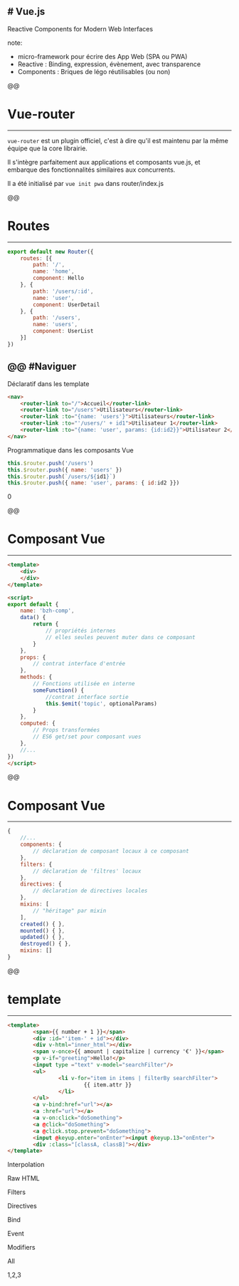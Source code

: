 # Vue.js
---

Reactive Components for Modern Web Interfaces

note:
- micro-framework pour écrire des App Web (SPA ou PWA)
- Reactive : Binding,  expression, évènement, avec transparence
- Components : Briques de légo réutilisables (ou non)

@@
# Vue-router
---

`vue-router` est un plugin officiel, c'est à dire qu'il est maintenu par la même équipe que la core librairie.

Il s'intègre parfaitement aux applications et composants vue.js, et embarque des fonctionnalités similaires aux concurrents.

Il a été initialisé par `vue init pwa` dans router/index.js


@@
# Routes
---

```JavaScript
export default new Router({
	routes: [{
		path: '/',
		name: 'home',
		component: Hello
	}, {
		path: '/users/:id',
		name: 'user',
		component: UserDetail
	}, {
		path: '/users',
		name: 'users',
		component: UserList
	}]
})

```

@@
#Naviguer
---

Déclaratif dans les template
```html
<nav>
	<router-link to="/">Accueil</router-link>
	<router-link to="/users">Utilisateurs</router-link>
	<router-link :to="{name: 'users'}">Utilisateurs</router-link>
	<router-link :to="'/users/' + id1">Utilisateur 1</router-link>
	<router-link :to="{name: 'user', params: {id:id2}}">Utilisateur 2</router-link>
</nav>
```

Programmatique dans les composants Vue
```JavaScript
this.$router.push('/users')
this.$router.push({ name: 'users' })
this.$router.push(`/users/${id1}`)
this.$router.push({ name: 'user', params: { id:id2 }})
```

<div class="tp">0</div>

@@
# Composant Vue
---

```html
<template>
	<div>
	</div>
</template>

<script>
export default {
	name: 'bzh-comp',
	data() {
		return {
			// propriétés internes
			// elles seules peuvent muter dans ce composant
		}
	},
	props: {
		// contrat interface d'entrée
	},
	methods: {
		// Fonctions utilisée en interne
		someFunction() {
			//contrat interface sortie
			this.$emit('topic', optionalParams) 
		}
	},
	computed: {
		// Props transformées
		// ES6 get/set pour composant vues
	},
	//...
})
</script>
```

@@
# Composant Vue
---

```JavaScript
{
	//...
	components: {
		// déclaration de composant locaux à ce composant
	},
	filters: {
		// déclaration de 'filtres' locaux
	},
	directives: {
		// déclaration de directives locales
	},
	mixins: [
		// "héritage" par mixin
	],
	created() { },
	mounted() { },
	updated() { },
	destroyed() { },
	mixins: []
}
```

@@
# template
---

```HTML
<template>
		<span>{{ number + 1 }}</span>
		<div :id="'item-' + id"></div>
		<div v-html="inner_html"></div>
		<span v-once>{{ amount | capitalize | currency '€' }}</span>
		<p v-if="greeting">Hello!</p>
		<input type ="text" v-model="searchFilter"/>
		<ul>
				<li v-for="item in items | filterBy searchFilter">
						{{ item.attr }}
				</li>
		</ul>
		<a v-bind:href="url"></a>
		<a :href="url"></a>
		<a v-on:click="doSomething">
		<a @click="doSomething">
		<a @click.stop.prevent="doSomething">
		<input @keyup.enter="onEnter"><input @keyup.13="onEnter">
		<div :class="[classA, classB]"></div>
</template>

```

Interpolation<!-- .element: class="fragment" data-code-focus="2-3" style="color:white;""  -->

Raw HTML<!-- .element: class="fragment" data-code-focus="4" style="color:white;" -->

Filters <!-- .element: class="fragment" data-code-focus="5" style="color:white;" -->

Directives <!-- .element: class="fragment" data-code-focus="6-12" style="color:white;" -->

Bind <!-- .element: class="fragment" data-code-focus="13-14" style="color:white;" -->

Event <!-- .element: class="fragment" data-code-focus="15-16" style="color:white;" -->

Modifiers <!-- .element: class="fragment" data-code-focus="17-18" style="color:white;" -->

All <!-- .element: class="fragment" data-code-focus="1-20" style="color:white;" -->

<div class="tp">1,2,3</div>
